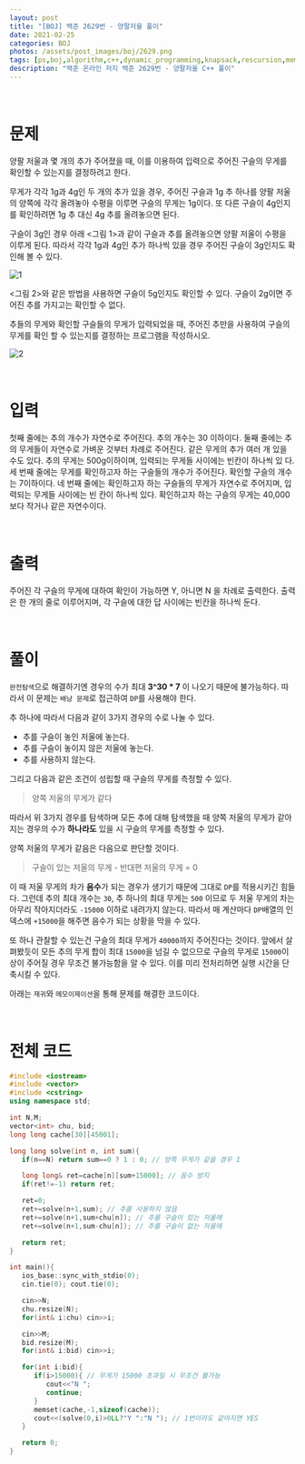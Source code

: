 ```yaml
---
layout: post
title: "[BOJ] 백준 2629번 - 양팔저울 풀이"
date: 2021-02-25
categories: BOJ
photos: /assets/post_images/boj/2629.png
tags: [ps,boj,algorithm,c++,dynamic_programming,knapsack,rescursion,memoization]
description: "백준 온라인 저지 백준 2629번 - 양팔저울 C++ 풀이"
---
```


<br>

# 문제

양팔 저울과 몇 개의 추가 주어졌을 때, 이를 이용하여 입력으로 주어진 구슬의 무게를 확인할 수 있는지를 결정하려고 한다.

무게가 각각 1g과 4g인 두 개의 추가 있을 경우, 주어진 구슬과 1g 추 하나를 양팔 저울의 양쪽에 각각 올려놓아 수평을 이루면 구슬의 무게는 1g이다. 또 다른 구슬이 4g인지를 확인하려면 1g 추 대신 4g 추를 올려놓으면 된다.

구슬이 3g인 경우 아래 <그림 1>과 같이 구슬과 추를 올려놓으면 양팔 저울이 수평을 이루게 된다. 따라서 각각 1g과 4g인 추가 하나씩 있을 경우 주어진 구슬이 3g인지도 확인해 볼 수 있다.

![1](https://www.acmicpc.net/upload/images/U4zPK9GMg7Su5jnzkZ2Clxf.jpg)

<그림 2>와 같은 방법을 사용하면 구슬이 5g인지도 확인할 수 있다. 구슬이 2g이면 주어진 추를 가지고는 확인할 수 없다.

추들의 무게와 확인할 구슬들의 무게가 입력되었을 때, 주어진 추만을 사용하여 구슬의 무게를 확인 할 수 있는지를 결정하는 프로그램을 작성하시오.

![2](https://www.acmicpc.net/upload/images/eCq8LfkEobaNaTAfuW3wFRUv.jpg)

<br>

# 입력

첫째 줄에는 추의 개수가 자연수로 주어진다. 추의 개수는 30 이하이다. 둘째 줄에는 추의 무게들이 자연수로 가벼운 것부터 차례로 주어진다. 같은 무게의 추가 여러 개 있을 수도 있다. 추의 무게는 500g이하이며, 입력되는 무게들 사이에는 빈칸이 하나씩 있 다. 세 번째 줄에는 무게를 확인하고자 하는 구슬들의 개수가 주어진다. 확인할 구슬의 개수는 7이하이다. 네 번째 줄에는 확인하고자 하는 구슬들의 무게가 자연수로 주어지며, 입력되는 무게들 사이에는 빈 칸이 하나씩 있다. 확인하고자 하는 구슬의 무게는 40,000보다 작거나 같은 자연수이다.

<br>

# 출력

주어진 각 구슬의 무게에 대하여 확인이 가능하면 Y, 아니면 N 을 차례로 출력한다. 출력은 한 개의 줄로 이루어지며, 각 구슬에 대한 답 사이에는 빈칸을 하나씩 둔다.

<br>

# 풀이

`완전탐색`으로 해결하기엔 경우의 수가 최대 **3^30 * 7** 이 나오기 때문에 불가능하다. 따라서 이 문제는 `배낭 문제`로 접근하여 `DP`를 사용해야 한다.

추 하나에 따라서 다음과 같이 3가지 경우의 수로 나눌 수 있다.

- 추를 구슬이 놓인 저울에 놓는다.
- 추를 구슬이 놓이지 않은 저울에 놓는다.
- 추를 사용하지 않는다.

그리고 다음과 같은 조건이 성립할 때 구슬의 무게를 측정할 수 있다.

> 양쪽 저울의 무게가 같다

따라서 위 3가지 경우를 탐색하며 모든 추에 대해 탐색했을 때 양쪽 저울의 무게가 같아지는 경우의 수가 **하나라도** 있을 시 구슬의 무게를 측정할 수 있다.

양쪽 저울의 무게가 같음은 다음으로 판단할 것이다.

> 구슬이 있는 저울의 무게 - 반대편 저울의 무게 = 0

이 때 저울 무게의 차가 **음수**가 되는 경우가 생기기 때문에 그대로 `DP`를 적용시키긴 힘들다. 그런데 추의 최대 개수는 `30`, 추 하나의 최대 무게는 `500` 이므로 두 저울 무게의 차는 아무리 작아지더라도 `-15000` 이하로 내려가지 않는다. 따라서 매 계산마다 `DP`배열의 인덱스에 `+15000`을 해주면 음수가 되는 상황을 막을 수 있다.

또 하나 관찰할 수 있는건 구슬의 최대 무게가 `40000`까지 주어진다는 것이다. 앞에서 살펴봤듯이 모든 추의 무게 합이 최대 `15000`을 넘길 수 없으므로 구슬의 무게로 `15000`이상이 주어질 경우 무조건 불가능함을 알 수 있다. 이를 미리 전처리하면 실행 시간을 단축시킬 수 있다.

아래는 `재귀`와 `메모이제이션`을 통해 문제를 해결한 코드이다.

<br>

# 전체 코드

```c++
#include <iostream>
#include <vector>
#include <cstring>
using namespace std;

int N,M;
vector<int> chu, bid;
long long cache[30][45001];

long long solve(int n, int sum){
   if(n==N) return sum==0 ? 1 : 0; // 양쪽 무게가 같을 경우 1

   long long& ret=cache[n][sum+15000]; // 음수 방지
   if(ret!=-1) return ret;

   ret=0;
   ret+=solve(n+1,sum); // 추를 사용하지 않음
   ret+=solve(n+1,sum+chu[n]); // 추를 구슬이 있는 저울에
   ret+=solve(n+1,sum-chu[n]); // 추를 구슬이 없는 저울에

   return ret;
}

int main(){
   ios_base::sync_with_stdio(0);
   cin.tie(0); cout.tie(0);  

   cin>>N;
   chu.resize(N);
   for(int& i:chu) cin>>i;

   cin>>M;
   bid.resize(M);
   for(int& i:bid) cin>>i;

   for(int i:bid){
      if(i>15000){ // 무게가 15000 초과일 시 무조건 불가능
         cout<<"N ";
         continue;
      }
      memset(cache,-1,sizeof(cache));
      cout<<(solve(0,i)>0LL?"Y ":"N "); // 1번이라도 같아지면 YES
   }

   return 0;
}
```